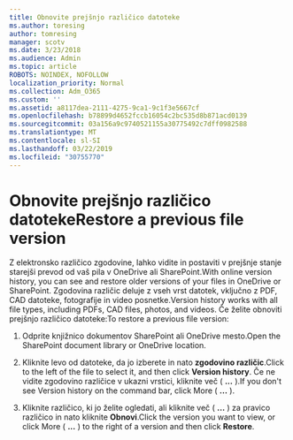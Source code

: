 ```yaml
---
title: Obnovite prejšnjo različico datoteke
ms.author: toresing
author: tomresing
manager: scotv
ms.date: 3/23/2018
ms.audience: Admin
ms.topic: article
ROBOTS: NOINDEX, NOFOLLOW
localization_priority: Normal
ms.collection: Adm_O365
ms.custom: ''
ms.assetid: a8117dea-2111-4275-9ca1-9c1f3e5667cf
ms.openlocfilehash: b78899d4652fccb16054c2bc535d8b871acd0139
ms.sourcegitcommit: 03a156a9c9740521155a30775492c7dff0982588
ms.translationtype: MT
ms.contentlocale: sl-SI
ms.lasthandoff: 03/22/2019
ms.locfileid: "30755770"
---
```

# <a name="restore-a-previous-file-version"></a><span data-ttu-id="a67ba-102">Obnovite prejšnjo različico datoteke</span><span class="sxs-lookup"><span data-stu-id="a67ba-102">Restore a previous file version</span></span>

<span data-ttu-id="a67ba-103">Z elektronsko različico zgodovine, lahko vidite in postaviti v prejšnje stanje starejši prevod od vaš pila v OneDrive ali SharePoint.</span><span class="sxs-lookup"><span data-stu-id="a67ba-103">With online version history, you can see and restore older versions of your files in OneDrive or SharePoint.</span></span> <span data-ttu-id="a67ba-104">Zgodovina različic deluje z vseh vrst datotek, vključno z PDF, CAD datoteke, fotografije in video posnetke.</span><span class="sxs-lookup"><span data-stu-id="a67ba-104">Version history works with all file types, including PDFs, CAD files, photos, and videos.</span></span> <span data-ttu-id="a67ba-105">Če želite obnoviti prejšnjo različico datoteke:</span><span class="sxs-lookup"><span data-stu-id="a67ba-105">To restore a previous file version:</span></span>
  
1. <span data-ttu-id="a67ba-106">Odprite knjižnico dokumentov SharePoint ali OneDrive mesto.</span><span class="sxs-lookup"><span data-stu-id="a67ba-106">Open the SharePoint document library or OneDrive location.</span></span>
    
2. <span data-ttu-id="a67ba-107">Kliknite levo od datoteke, da jo izberete in nato **zgodovino različic**.</span><span class="sxs-lookup"><span data-stu-id="a67ba-107">Click to the left of the file to select it, and then click **Version history**.</span></span> <span data-ttu-id="a67ba-108">Če ne vidite zgodovino različice v ukazni vrstici, kliknite več ( **...** ).</span><span class="sxs-lookup"><span data-stu-id="a67ba-108">If you don't see Version history on the command bar, click More ( **...** ).</span></span> 
    
3. <span data-ttu-id="a67ba-109">Kliknite različico, ki jo želite ogledati, ali kliknite več ( **...** ) za pravico različico in nato kliknite **Obnovi**.</span><span class="sxs-lookup"><span data-stu-id="a67ba-109">Click the version you want to view, or click More ( **...** ) to the right of a version and then click **Restore**.</span></span>
    

